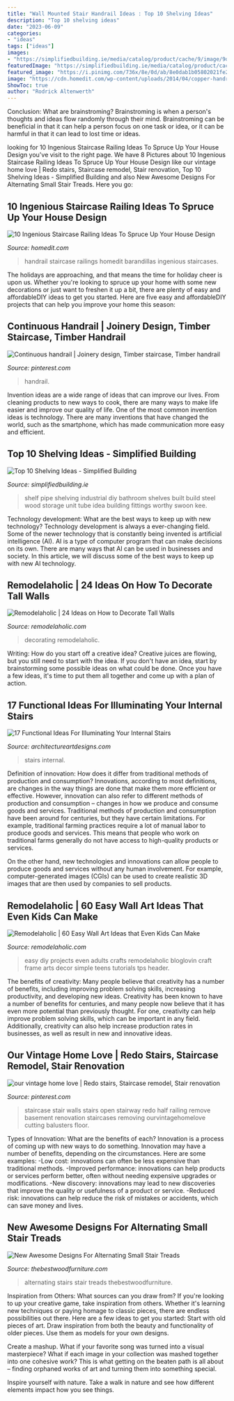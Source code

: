 ```yaml
---
title: "Wall Mounted Stair Handrail Ideas : Top 10 Shelving Ideas"
description: "Top 10 shelving ideas"
date: "2023-06-09"
categories:
- "ideas"
tags: ["ideas"]
images:
- "https://simplifiedbuilding.ie/media/catalog/product/cache/9/image/9df78eab33525d08d6e5fb8d27136e95/t/a/tall_shelf_unit_3.jpg"
featuredImage: "https://simplifiedbuilding.ie/media/catalog/product/cache/9/image/9df78eab33525d08d6e5fb8d27136e95/t/a/tall_shelf_unit_3.jpg"
featured_image: "https://i.pinimg.com/736x/8e/0d/ab/8e0dab1b05802021fe2ff4bca2b1f7b4--stair-redo-half-walls.jpg"
image: "https://cdn.homedit.com/wp-content/uploads/2014/04/copper-handrail.jpg"
ShowToc: true
author: "Rodrick Altenwerth"
---
```



Conclusion:
What are brainstroming? Brainstroming is when a person's thoughts and ideas flow randomly through their mind. Brainstroming can be beneficial in that it can help a person focus on one task or idea, or it can be harmful in that it can lead to lost time or ideas.

	

		
looking for 10 Ingenious Staircase Railing Ideas To Spruce Up Your House Design you've visit to the right page. We have 8 Pictures about 10 Ingenious Staircase Railing Ideas To Spruce Up Your House Design like our vintage home love | Redo stairs, Staircase remodel, Stair renovation, Top 10 Shelving Ideas - Simplified Building and also New Awesome Designs For Alternating Small Stair Treads. Here you go:
		
    
## 10 Ingenious Staircase Railing Ideas To Spruce Up Your House Design

<img loading=lazy src="https://cdn.homedit.com/wp-content/uploads/2014/04/copper-handrail.jpg" onerror="this.onerror=null;this.src='https://tse3.mm.bing.net/th?id=OIP.sKb2s__2DIuvJOVb-ckp2QHaJ4&amp;pid=15.1';" alt="10 Ingenious Staircase Railing Ideas To Spruce Up Your House Design">

_Source: homedit.com_

>handrail staircase railings homedit barandillas ingenious staircases. 

	

The holidays are approaching, and that means the time for holiday cheer is upon us. Whether you're looking to spruce up your home with some new decorations or just want to freshen it up a bit, there are plenty of easy and affordableDIY ideas to get you started. Here are five easy and affordableDIY projects that can help you improve your home this season: 

    
## Continuous Handrail | Joinery Design, Timber Staircase, Timber Handrail

<img loading=lazy src="https://i.pinimg.com/736x/c9/e4/3e/c9e43e50261efa0a07b8048bf4f8496b.jpg" onerror="this.onerror=null;this.src='https://tse1.mm.bing.net/th?id=OIP.lPUX4Egbf__dncV5E-xScAHaLD&amp;pid=15.1';" alt="Continuous handrail | Joinery design, Timber staircase, Timber handrail">

_Source: pinterest.com_

>handrail. 

	

Invention ideas are a wide range of ideas that can improve our lives. From cleaning products to new ways to cook, there are many ways to make life easier and improve our quality of life. One of the most common invention ideas is technology. There are many inventions that have changed the world, such as the smartphone, which has made communication more easy and efficient.

    
## Top 10 Shelving Ideas - Simplified Building

<img loading=lazy src="https://simplifiedbuilding.ie/media/catalog/product/cache/9/image/9df78eab33525d08d6e5fb8d27136e95/t/a/tall_shelf_unit_3.jpg" onerror="this.onerror=null;this.src='https://tse2.mm.bing.net/th?id=OIP.CR1x7fo6vahj4o13V0rLWQHaLH&amp;pid=15.1';" alt="Top 10 Shelving Ideas - Simplified Building">

_Source: simplifiedbuilding.ie_

>shelf pipe shelving industrial diy bathroom shelves built build steel wood storage unit tube idea building fittings worthy swoon kee. 

	

Technology development: What are the best ways to keep up with new technology?
Technology development is always a ever-changing field. Some of the newer technology that is constantly being invented is artificial intelligence (AI). AI is a type of computer program that can make decisions on its own. There are many ways that AI can be used in businesses and society. In this article, we will discuss some of the best ways to keep up with new AI technology.

    
## Remodelaholic | 24 Ideas On How To Decorate Tall Walls

<img loading=lazy src="http://www.remodelaholic.com/wp-content/uploads/2015/07/tall-walls-featured-image.jpg" onerror="this.onerror=null;this.src='https://tse3.mm.bing.net/th?id=OIP.6nmQ3HRTvZcxIlsnUzJ2FQHaDt&amp;pid=15.1';" alt="Remodelaholic | 24 Ideas on How to Decorate Tall Walls">

_Source: remodelaholic.com_

>decorating remodelaholic. 

	

Writing: How do you start off a creative idea?
Creative juices are flowing, but you still need to start with the idea.  If you don't have an idea, start by brainstorming some possible ideas on what could be done. Once you have a few ideas, it's time to put them all together and come up with a plan of action.

    
## 17 Functional Ideas For Illuminating Your Internal Stairs

<img loading=lazy src="http://www.architectureartdesigns.com/wp-content/uploads/2016/10/FotorCreated.jpg" onerror="this.onerror=null;this.src='https://tse4.mm.bing.net/th?id=OIP.bf1EhRSsZKyLW1ct-_ScWAHaEK&amp;pid=15.1';" alt="17 Functional Ideas For Illuminating Your Internal Stairs">

_Source: architectureartdesigns.com_

>stairs internal. 

	

Definition of innovation: How does it differ from traditional methods of production and consumption?
Innovations, according to most definitions, are changes in the way things are done that make them more efficient or effective. However, innovation can also refer to different methods of production and consumption – changes in how we produce and consume goods and services.
Traditional methods of production and consumption have been around for centuries, but they have certain limitations. For example, traditional farming practices require a lot of manual labor to produce goods and services. This means that people who work on traditional farms generally do not have access to high-quality products or services.

On the other hand, new technologies and innovations can allow people to produce goods and services without any human involvement. For example, computer-generated images (CGIs) can be used to create realistic 3D images that are then used by companies to sell products.

    
## Remodelaholic | 60 Easy Wall Art Ideas That Even Kids Can Make

<img loading=lazy src="https://www.remodelaholic.com/wp-content/uploads/2015/07/Frameworthy-DIY-Art-Projects-and-Tutorials-even-kids-can-do-these.jpg" onerror="this.onerror=null;this.src='https://tse3.mm.bing.net/th?id=OIP.95rqedq5bZyVRT1m8ddtdQHaMs&amp;pid=15.1';" alt="Remodelaholic | 60 Easy Wall Art Ideas that Even Kids Can Make">

_Source: remodelaholic.com_

>easy diy projects even adults crafts remodelaholic bloglovin craft frame arts decor simple teens tutorials tps header. 

	

The benefits of creativity: Many people believe that creativity has a number of benefits, including improving problem solving skills, increasing productivity, and developing new ideas.
Creativity has been known to have a number of benefits for centuries, and many people now believe that it has even more potential than previously thought. For one, creativity can help improve problem solving skills, which can be important in any field. Additionally, creativity can also help increase production rates in businesses, as well as result in new and innovative ideas.

    
## Our Vintage Home Love | Redo Stairs, Staircase Remodel, Stair Renovation

<img loading=lazy src="https://i.pinimg.com/736x/8e/0d/ab/8e0dab1b05802021fe2ff4bca2b1f7b4--stair-redo-half-walls.jpg" onerror="this.onerror=null;this.src='https://tse1.mm.bing.net/th?id=OIP.dJ7VwQV8XcjMCVbh8T59lgHaLH&amp;pid=15.1';" alt="our vintage home love | Redo stairs, Staircase remodel, Stair renovation">

_Source: pinterest.com_

>staircase stair walls stairs open stairway redo half railing remove basement renovation staircases removing ourvintagehomelove cutting balusters floor. 

	

Types of Innovation: What are the benefits of each?
Innovation is a process of coming up with new ways to do something. Innovation may have a number of benefits, depending on the circumstances. Here are some examples: 
-Low cost: innovations can often be less expensive than traditional methods.
-Improved performance: innovations can help products or services perform better, often without needing expensive upgrades or modifications.
-New discovery: innovations may lead to new discoveries that improve the quality or usefulness of a product or service.
-Reduced risk: innovations can help reduce the risk of mistakes or accidents, which can save money and lives.

    
## New Awesome Designs For Alternating Small Stair Treads

<img loading=lazy src="https://thebestwoodfurniture.com/wp-content/uploads/2017/07/Stairs-Flanked-By-Solid-Walls.jpg" onerror="this.onerror=null;this.src='https://tse2.mm.bing.net/th?id=OIP.1a33cJ_nPDg_AZKRrG1nXgDWEj&amp;pid=15.1';" alt="New Awesome Designs For Alternating Small Stair Treads">

_Source: thebestwoodfurniture.com_

>alternating stairs stair treads thebestwoodfurniture. 

	

Inspiration from Others: What sources can you draw from?
If you're looking to up your creative game, take inspiration from others. Whether it's learning new techniques or paying homage to classic pieces, there are endless possibilities out there. Here are a few ideas to get you started: 
Start with old pieces of art. Draw inspiration from both the beauty and functionality of older pieces. Use them as models for your own designs. 

Create a mashup. What if your favorite song was turned into a visual masterpiece? What if each image in your collection was mashed together into one cohesive work? This is what getting on the beaten path is all about – finding orphaned works of art and turning them into something special. 

Inspire yourself with nature. Take a walk in nature and see how different elements impact how you see things.

